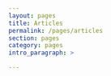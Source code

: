 ```yaml
---
layout: pages
title: Articles
permalink: /pages/articles
section: pages
category: pages
intro_paragraph: >

---
```

